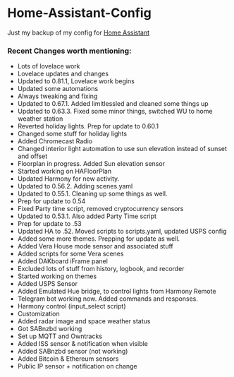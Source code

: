 # Home-Assistant-Config

Just my backup of my config for [Home Assistant](https://home-assistant.io/)

### Recent Changes worth mentioning:

* Lots of lovelace work
* Lovelace updates and changes
* Updated to 0.81.1, Lovelace work begins
* Updated some automations
* Always tweaking and fixing
* Updated to 0.67.1.  Added limitlessled and cleaned some things up
* Updated to 0.63.3.  Fixed some minor things, switched WU to home weather station
* Reverted holiday lights.  Prep for update to 0.60.1
* Changed some stuff for holiday lights
* Added Chromecast Radio
* Changed interior light automation to use sun elevation instead of sunset and offset
* Floorplan in progress.  Added Sun elevation sensor
* Started working on HAFloorPlan
* Updated Harmony for new activity.
* Updated to 0.56.2.  Adding scenes.yaml
* Updated to 0.55.1.  Cleaning up some  things as well.
* Prep for update to 0.54
* Fixed Party time script, removed cryptocurrency sensors
* Updated to 0.53.1.  Also added Party Time script
* Prep for update to .53
* Updated HA to .52.  Moved scripts to scripts.yaml, updated USPS config
* Added some more themes.  Prepping for update as well.
* Added Vera House mode sensor and associated stuff
* Added scripts for some Vera scenes
* Added DAKboard iFrame panel
* Excluded lots of stuff from history, logbook, and recorder
* Started working on themes
* Added USPS Sensor
* Added Emulated Hue bridge, to control lights from Harmony Remote
* Telegram bot working now.  Added commands and responses.
* Harmony control (input_select script)
* Customization
* Added radar image and space weather status
* Got SABnzbd working
* Set up MQTT and Owntracks
* Added ISS sensor & notification when visible
* Added SABnzbd sensor (not working)
* Added Bitcoin & Ethereum sensors
* Public IP sensor + notification on change
